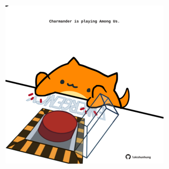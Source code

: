 <!-- built at 02/02/2023, 16:01:12 UTC -->
<p align="center">
  <img width="500" height="500" src="./ReadmeImage.svg">
</p>
